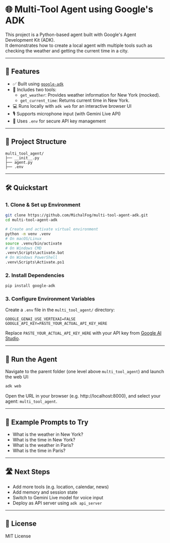 # 🌐 Multi-Tool Agent using Google's ADK

This project is a Python-based agent built with Google's Agent Development Kit (ADK).  
It demonstrates how to create a local agent with multiple tools such as checking the weather and getting the current time in a city.

---

## 🚀 Features

- ✅ Built using [`google-adk`](https://pypi.org/project/google-adk/)
- 🔧 Includes two tools:
  - `get_weather`: Provides weather information for New York (mocked).
  - `get_current_time`: Returns current time in New York.
- 💻 Runs locally with `adk web` for an interactive browser UI
- 🎙️ Supports microphone input (with Gemini Live API)
- 🔐 Uses `.env` for secure API key management

---

## 📁 Project Structure

```
multi_tool_agent/
├── __init__.py
├── agent.py
├── .env
```

---

## 🛠️ Quickstart

### 1. Clone & Set up Environment

```bash
git clone https://github.com/MichalFog/multi-tool-agent-adk.git
cd multi-tool-agent-adk

# Create and activate virtual environment
python -m venv .venv
# On macOS/Linux
source .venv/bin/activate
# On Windows CMD
.venv\Scripts\activate.bat
# On Windows PowerShell
.venv\Scripts\Activate.ps1
```

### 2. Install Dependencies

```bash
pip install google-adk
```

### 3. Configure Environment Variables

Create a `.env` file in the `multi_tool_agent/` directory:

```env
GOOGLE_GENAI_USE_VERTEXAI=FALSE
GOOGLE_API_KEY=PASTE_YOUR_ACTUAL_API_KEY_HERE
```

Replace `PASTE_YOUR_ACTUAL_API_KEY_HERE` with your API key from [Google AI Studio](https://aistudio.google.com/app/apikey).

---

## 🧪 Run the Agent

Navigate to the parent folder (one level above `multi_tool_agent`) and launch the web UI:

```bash
adk web
```

Open the URL in your browser (e.g. http://localhost:8000), and select your agent: `multi_tool_agent`.

---

## 💬 Example Prompts to Try

- What is the weather in New York?
- What is the time in New York?
- What is the weather in Paris?
- What is the time in Paris?

---

## 🛣️ Next Steps

- Add more tools (e.g. location, calendar, news)
- Add memory and session state
- Switch to Gemini Live model for voice input
- Deploy as API server using `adk api_server`

---

## 📜 License

MIT License
